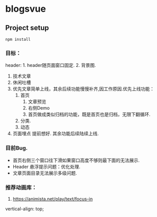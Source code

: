 # blogsvue

## Project setup
```
npm install
```

### 目标：

header:
    1. header随页面窗口固定.
    2. 背景图.


1. 技术文章
2. 休闲吐槽
3. 优先文章简单上线，其余后续功能慢慢补齐,因工作原因.优先上线功能：
    1. 首页
        1. 文章预览
        2. 右侧Demo
       3. 首页做成类似归档的功能，既是首页也是归档，无限下翻循环. 
    2. 分类.
    3. 动态
4. 页面埋点 提前想好.
其余功能后续陆续上线.

### 目前Bug.
- 首页右侧三个窗口往下滑如果窗口高度不够则最下面的无法展示.
- Header 悬浮提示问题：优化处理. 
- 文章页面目录无法展示多级问题. 

### 推荐动画库：
1. https://animista.net/play/text/focus-in

vertical-align: top;
